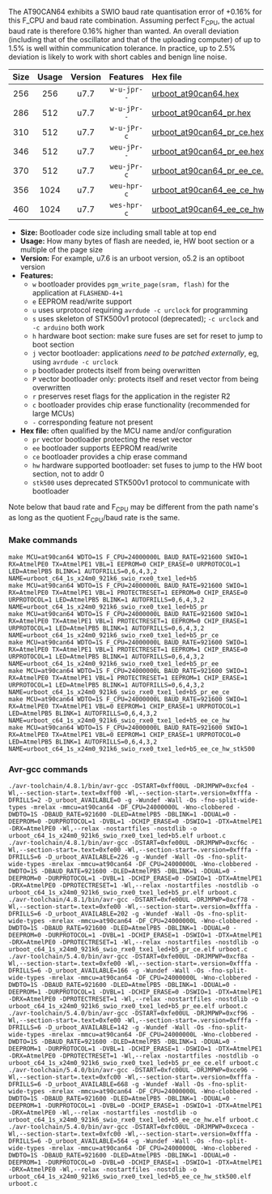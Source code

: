 The AT90CAN64 exhibits a SWIO baud rate quantisation error of +0.16% for this F_CPU and baud rate combination. Assuming perfect F<sub>CPU</sub>, the actual baud rate is therefore 0.16% higher than wanted. An overall deviation (including that of the oscillator and that of the uploading computer) of up to 1.5% is well within communication tolerance. In practice, up to 2.5% deviation is likely to work with short cables and benign line noise.

|Size|Usage|Version|Features|Hex file|
|:-:|:-:|:-:|:-:|:--|
|256|256|u7.7|`w-u-jpr--`|[urboot_at90can64.hex](https://raw.githubusercontent.com/stefanrueger/urboot.hex/main/u7.7/cores/megacore/at90can64/watchdog_1_s/external_oscillator/1000000_hz/38400_baud/uart0_rxe0_txe1/led%2Bb5/urboot_at90can64.hex)|
|286|512|u7.7|`w-u-jPr--`|[urboot_at90can64_pr.hex](https://raw.githubusercontent.com/stefanrueger/urboot.hex/main/u7.7/cores/megacore/at90can64/watchdog_1_s/external_oscillator/1000000_hz/38400_baud/uart0_rxe0_txe1/led%2Bb5/urboot_at90can64_pr.hex)|
|310|512|u7.7|`w-u-jPr-c`|[urboot_at90can64_pr_ce.hex](https://raw.githubusercontent.com/stefanrueger/urboot.hex/main/u7.7/cores/megacore/at90can64/watchdog_1_s/external_oscillator/1000000_hz/38400_baud/uart0_rxe0_txe1/led%2Bb5/urboot_at90can64_pr_ce.hex)|
|346|512|u7.7|`weu-jPr--`|[urboot_at90can64_pr_ee.hex](https://raw.githubusercontent.com/stefanrueger/urboot.hex/main/u7.7/cores/megacore/at90can64/watchdog_1_s/external_oscillator/1000000_hz/38400_baud/uart0_rxe0_txe1/led%2Bb5/urboot_at90can64_pr_ee.hex)|
|370|512|u7.7|`weu-jPr-c`|[urboot_at90can64_pr_ee_ce.hex](https://raw.githubusercontent.com/stefanrueger/urboot.hex/main/u7.7/cores/megacore/at90can64/watchdog_1_s/external_oscillator/1000000_hz/38400_baud/uart0_rxe0_txe1/led%2Bb5/urboot_at90can64_pr_ee_ce.hex)|
|356|1024|u7.7|`weu-hpr-c`|[urboot_at90can64_ee_ce_hw.hex](https://raw.githubusercontent.com/stefanrueger/urboot.hex/main/u7.7/cores/megacore/at90can64/watchdog_1_s/external_oscillator/1000000_hz/38400_baud/uart0_rxe0_txe1/led%2Bb5/urboot_at90can64_ee_ce_hw.hex)|
|460|1024|u7.7|`wes-hpr-c`|[urboot_at90can64_ee_ce_hw_stk500.hex](https://raw.githubusercontent.com/stefanrueger/urboot.hex/main/u7.7/cores/megacore/at90can64/watchdog_1_s/external_oscillator/1000000_hz/38400_baud/uart0_rxe0_txe1/led%2Bb5/urboot_at90can64_ee_ce_hw_stk500.hex)|

- **Size:** Bootloader code size including small table at top end
- **Usage:** How many bytes of flash are needed, ie, HW boot section or a multiple of the page size
- **Version:** For example, u7.6 is an urboot version, o5.2 is an optiboot version
- **Features:**
  + `w` bootloader provides `pgm_write_page(sram, flash)` for the application at `FLASHEND-4+1`
  + `e` EEPROM read/write support
  + `u` uses urprotocol requiring `avrdude -c urclock` for programming
  + `s` uses skeleton of STK500v1 protocol (deprecated); `-c urclock` and `-c arduino` both work
  + `h` hardware boot section: make sure fuses are set for reset to jump to boot section
  + `j` vector bootloader: applications *need to be patched externally*, eg, using `avrdude -c urclock`
  + `p` bootloader protects itself from being overwritten
  + `P` vector bootloader only: protects itself and reset vector from being overwritten
  + `r` preserves reset flags for the application in the register R2
  + `c` bootloader provides chip erase functionality (recommended for large MCUs)
  + `-` corresponding feature not present
- **Hex file:** often qualified by the MCU name and/or configuration
  + `pr` vector bootloader protecting the reset vector
  + `ee` bootloader supports EEPROM read/write
  + `ce` bootloader provides a chip erase command
  + `hw` hardware supported bootloader: set fuses to jump to the HW boot section, not to addr 0
  + `stk500` uses deprecated STK500v1 protocol to communicate with bootloader


Note below that baud rate and F<sub>CPU</sub> may be different from the path name's as long as the quotient F<sub>CPU</sub>/baud rate is the same.

### Make commands
```
make MCU=at90can64 WDTO=1S F_CPU=24000000L BAUD_RATE=921600 SWIO=1 RX=AtmelPE0 TX=AtmelPE1 VBL=1 EEPROM=0 CHIP_ERASE=0 URPROTOCOL=1 LED=AtmelPB5 BLINK=1 AUTOFRILLS=0,6,4,3,2 NAME=urboot_c64_1s_x24m0_921k6_swio_rxe0_txe1_led+b5
make MCU=at90can64 WDTO=1S F_CPU=24000000L BAUD_RATE=921600 SWIO=1 RX=AtmelPE0 TX=AtmelPE1 VBL=1 PROTECTRESET=1 EEPROM=0 CHIP_ERASE=0 URPROTOCOL=1 LED=AtmelPB5 BLINK=1 AUTOFRILLS=0,6,4,3,2 NAME=urboot_c64_1s_x24m0_921k6_swio_rxe0_txe1_led+b5_pr
make MCU=at90can64 WDTO=1S F_CPU=24000000L BAUD_RATE=921600 SWIO=1 RX=AtmelPE0 TX=AtmelPE1 VBL=1 PROTECTRESET=1 EEPROM=0 CHIP_ERASE=1 URPROTOCOL=1 LED=AtmelPB5 BLINK=1 AUTOFRILLS=0,6,4,3,2 NAME=urboot_c64_1s_x24m0_921k6_swio_rxe0_txe1_led+b5_pr_ce
make MCU=at90can64 WDTO=1S F_CPU=24000000L BAUD_RATE=921600 SWIO=1 RX=AtmelPE0 TX=AtmelPE1 VBL=1 PROTECTRESET=1 EEPROM=1 CHIP_ERASE=0 URPROTOCOL=1 LED=AtmelPB5 BLINK=1 AUTOFRILLS=0,6,4,3,2 NAME=urboot_c64_1s_x24m0_921k6_swio_rxe0_txe1_led+b5_pr_ee
make MCU=at90can64 WDTO=1S F_CPU=24000000L BAUD_RATE=921600 SWIO=1 RX=AtmelPE0 TX=AtmelPE1 VBL=1 PROTECTRESET=1 EEPROM=1 CHIP_ERASE=1 URPROTOCOL=1 LED=AtmelPB5 BLINK=1 AUTOFRILLS=0,6,4,3,2 NAME=urboot_c64_1s_x24m0_921k6_swio_rxe0_txe1_led+b5_pr_ee_ce
make MCU=at90can64 WDTO=1S F_CPU=24000000L BAUD_RATE=921600 SWIO=1 RX=AtmelPE0 TX=AtmelPE1 VBL=0 EEPROM=1 CHIP_ERASE=1 URPROTOCOL=1 LED=AtmelPB5 BLINK=1 AUTOFRILLS=0,6,4,3,2 NAME=urboot_c64_1s_x24m0_921k6_swio_rxe0_txe1_led+b5_ee_ce_hw
make MCU=at90can64 WDTO=1S F_CPU=24000000L BAUD_RATE=921600 SWIO=1 RX=AtmelPE0 TX=AtmelPE1 VBL=0 EEPROM=1 CHIP_ERASE=1 URPROTOCOL=0 LED=AtmelPB5 BLINK=1 AUTOFRILLS=0,6,4,3,2 NAME=urboot_c64_1s_x24m0_921k6_swio_rxe0_txe1_led+b5_ee_ce_hw_stk500
```

### Avr-gcc commands
```
./avr-toolchain/4.8.1/bin/avr-gcc -DSTART=0xff00UL -DRJMPWP=0xcfe4 -Wl,--section-start=.text=0xff00 -Wl,--section-start=.version=0xfffa -DFRILLS=2 -D_urboot_AVAILABLE=0 -g -Wundef -Wall -Os -fno-split-wide-types -mrelax -mmcu=at90can64 -DF_CPU=24000000L -Wno-clobbered -DWDTO=1S -DBAUD_RATE=921600 -DLED=AtmelPB5 -DBLINK=1 -DDUAL=0 -DEEPROM=0 -DURPROTOCOL=1 -DVBL=1 -DCHIP_ERASE=0 -DSWIO=1 -DTX=AtmelPE1 -DRX=AtmelPE0 -Wl,--relax -nostartfiles -nostdlib -o urboot_c64_1s_x24m0_921k6_swio_rxe0_txe1_led+b5.elf urboot.c
./avr-toolchain/4.8.1/bin/avr-gcc -DSTART=0xfe00UL -DRJMPWP=0xcf6c -Wl,--section-start=.text=0xfe00 -Wl,--section-start=.version=0xfffa -DFRILLS=6 -D_urboot_AVAILABLE=226 -g -Wundef -Wall -Os -fno-split-wide-types -mrelax -mmcu=at90can64 -DF_CPU=24000000L -Wno-clobbered -DWDTO=1S -DBAUD_RATE=921600 -DLED=AtmelPB5 -DBLINK=1 -DDUAL=0 -DEEPROM=0 -DURPROTOCOL=1 -DVBL=1 -DCHIP_ERASE=0 -DSWIO=1 -DTX=AtmelPE1 -DRX=AtmelPE0 -DPROTECTRESET=1 -Wl,--relax -nostartfiles -nostdlib -o urboot_c64_1s_x24m0_921k6_swio_rxe0_txe1_led+b5_pr.elf urboot.c
./avr-toolchain/4.8.1/bin/avr-gcc -DSTART=0xfe00UL -DRJMPWP=0xcf78 -Wl,--section-start=.text=0xfe00 -Wl,--section-start=.version=0xfffa -DFRILLS=6 -D_urboot_AVAILABLE=202 -g -Wundef -Wall -Os -fno-split-wide-types -mrelax -mmcu=at90can64 -DF_CPU=24000000L -Wno-clobbered -DWDTO=1S -DBAUD_RATE=921600 -DLED=AtmelPB5 -DBLINK=1 -DDUAL=0 -DEEPROM=0 -DURPROTOCOL=1 -DVBL=1 -DCHIP_ERASE=1 -DSWIO=1 -DTX=AtmelPE1 -DRX=AtmelPE0 -DPROTECTRESET=1 -Wl,--relax -nostartfiles -nostdlib -o urboot_c64_1s_x24m0_921k6_swio_rxe0_txe1_led+b5_pr_ce.elf urboot.c
./avr-toolchain/5.4.0/bin/avr-gcc -DSTART=0xfe00UL -DRJMPWP=0xcf8a -Wl,--section-start=.text=0xfe00 -Wl,--section-start=.version=0xfffa -DFRILLS=6 -D_urboot_AVAILABLE=166 -g -Wundef -Wall -Os -fno-split-wide-types -mrelax -mmcu=at90can64 -DF_CPU=24000000L -Wno-clobbered -DWDTO=1S -DBAUD_RATE=921600 -DLED=AtmelPB5 -DBLINK=1 -DDUAL=0 -DEEPROM=1 -DURPROTOCOL=1 -DVBL=1 -DCHIP_ERASE=0 -DSWIO=1 -DTX=AtmelPE1 -DRX=AtmelPE0 -DPROTECTRESET=1 -Wl,--relax -nostartfiles -nostdlib -o urboot_c64_1s_x24m0_921k6_swio_rxe0_txe1_led+b5_pr_ee.elf urboot.c
./avr-toolchain/5.4.0/bin/avr-gcc -DSTART=0xfe00UL -DRJMPWP=0xcf96 -Wl,--section-start=.text=0xfe00 -Wl,--section-start=.version=0xfffa -DFRILLS=6 -D_urboot_AVAILABLE=142 -g -Wundef -Wall -Os -fno-split-wide-types -mrelax -mmcu=at90can64 -DF_CPU=24000000L -Wno-clobbered -DWDTO=1S -DBAUD_RATE=921600 -DLED=AtmelPB5 -DBLINK=1 -DDUAL=0 -DEEPROM=1 -DURPROTOCOL=1 -DVBL=1 -DCHIP_ERASE=1 -DSWIO=1 -DTX=AtmelPE1 -DRX=AtmelPE0 -DPROTECTRESET=1 -Wl,--relax -nostartfiles -nostdlib -o urboot_c64_1s_x24m0_921k6_swio_rxe0_txe1_led+b5_pr_ee_ce.elf urboot.c
./avr-toolchain/5.4.0/bin/avr-gcc -DSTART=0xfc00UL -DRJMPWP=0xce96 -Wl,--section-start=.text=0xfc00 -Wl,--section-start=.version=0xfffa -DFRILLS=6 -D_urboot_AVAILABLE=668 -g -Wundef -Wall -Os -fno-split-wide-types -mrelax -mmcu=at90can64 -DF_CPU=24000000L -Wno-clobbered -DWDTO=1S -DBAUD_RATE=921600 -DLED=AtmelPB5 -DBLINK=1 -DDUAL=0 -DEEPROM=1 -DURPROTOCOL=1 -DVBL=0 -DCHIP_ERASE=1 -DSWIO=1 -DTX=AtmelPE1 -DRX=AtmelPE0 -Wl,--relax -nostartfiles -nostdlib -o urboot_c64_1s_x24m0_921k6_swio_rxe0_txe1_led+b5_ee_ce_hw.elf urboot.c
./avr-toolchain/5.4.0/bin/avr-gcc -DSTART=0xfc00UL -DRJMPWP=0xceca -Wl,--section-start=.text=0xfc00 -Wl,--section-start=.version=0xfffa -DFRILLS=6 -D_urboot_AVAILABLE=564 -g -Wundef -Wall -Os -fno-split-wide-types -mrelax -mmcu=at90can64 -DF_CPU=24000000L -Wno-clobbered -DWDTO=1S -DBAUD_RATE=921600 -DLED=AtmelPB5 -DBLINK=1 -DDUAL=0 -DEEPROM=1 -DURPROTOCOL=0 -DVBL=0 -DCHIP_ERASE=1 -DSWIO=1 -DTX=AtmelPE1 -DRX=AtmelPE0 -Wl,--relax -nostartfiles -nostdlib -o urboot_c64_1s_x24m0_921k6_swio_rxe0_txe1_led+b5_ee_ce_hw_stk500.elf urboot.c
```

